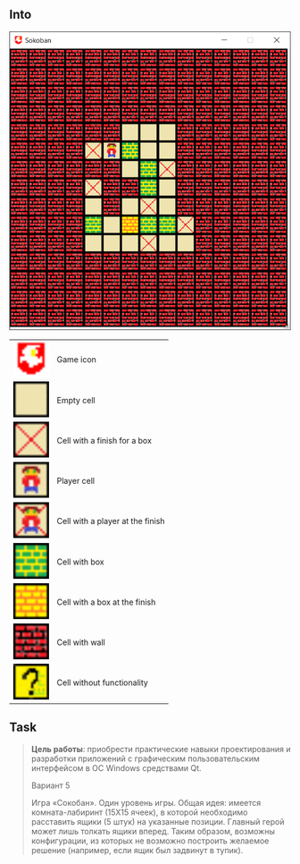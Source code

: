 ## Into

![](docs/intro.gif)

<table>
    <tr>
        <td><img width="64" src="src/QtSokoban/_pics/favicon.png" /></td>
        <td>Game icon</td>
    </tr>
    <tr>
        <td><img width="64" src="src/QtSokoban/_pics/floor.png" /></td>
        <td>Empty cell</td>
    </tr>
    <tr>
        <td><img width="64" src="src/QtSokoban/_pics/finish.png" /></td>
        <td>Cell with a finish for a box</td>
    </tr>
    <tr>
        <td><img width="64" src="src/QtSokoban/_pics/player.png" /></td>
        <td>Player cell</td>
    </tr>
    <tr>
        <td><img width="64" src="src/QtSokoban/_pics/finPlayer.png" /></td>
        <td>Cell with a player at the finish</td>
    </tr>
    <tr>
        <td><img width="64" src="src/QtSokoban/_pics/box.png" /></td>
        <td>Cell with box</td>
    </tr>
    <tr>
        <td><img width="64" src="src/QtSokoban/_pics/finBox.png" /></td>
        <td>Cell with a box at the finish</td>
    </tr>
    <tr>
        <td><img width="64" src="src/QtSokoban/_pics/wall.png" /></td>
        <td>Cell with wall</td>
    </tr>
    <tr>
        <td><img width="64" src="src/QtSokoban/_pics/err.png" /></td>
        <td>Cell without functionality</td>
    </tr>
</table>

## Task

> **Цель работы**:
> приобрести практические навыки проектирования и разработки приложений
> с графическим пользовательским интерфейсом в ОС Windows средствами Qt.
>
> Вариант 5
> 
> Игра «Сокобан».
> Один уровень игры.
> Общая идея: имеется комната-лабиринт (15Х15 ячеек),
> в которой необходимо расставить ящики (5 штук) на указанные позиции.
> Главный герой может лишь толкать ящики вперед.
> Таким образом, возможны конфигурации, из которых не возможно построить желаемое решение
> (например, если ящик был задвинут в тупик).
